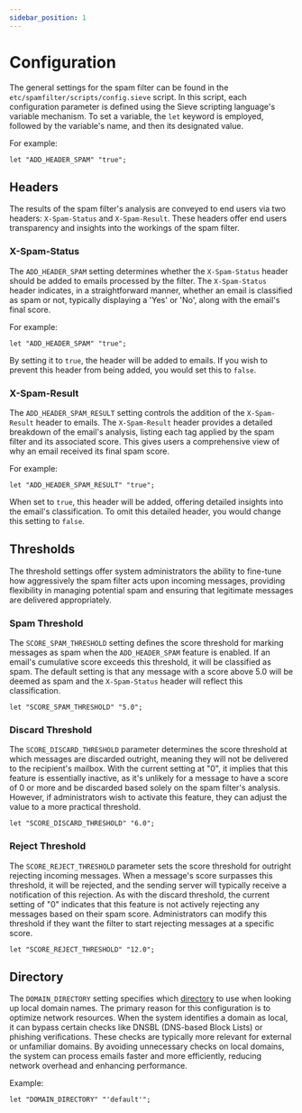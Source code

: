 ```yaml
---
sidebar_position: 1
---
```


# Configuration

The general settings for the spam filter can be found in the `etc/spamfilter/scripts/config.sieve` script. In this script, each configuration parameter is defined using the Sieve scripting language's variable mechanism. To set a variable, the `let` keyword is employed, followed by the variable's name, and then its designated value.

For example:

```sieve
let "ADD_HEADER_SPAM" "true";
```

## Headers

The results of the spam filter's analysis are conveyed to end users via two headers: `X-Spam-Status` and `X-Spam-Result`. These headers offer end users transparency and insights into the workings of the spam filter.

### X-Spam-Status

The `ADD_HEADER_SPAM` setting determines whether the `X-Spam-Status` header should be added to emails processed by the filter. The `X-Spam-Status` header indicates, in a straightforward manner, whether an email is classified as spam or not, typically displaying a 'Yes' or 'No', along with the email's final score.

For example:

```sieve
let "ADD_HEADER_SPAM" "true";
```

By setting it to `true`, the header will be added to emails. If you wish to prevent this header from being added, you would set this to `false`.

### X-Spam-Result

The `ADD_HEADER_SPAM_RESULT` setting controls the addition of the `X-Spam-Result` header to emails. The `X-Spam-Result` header provides a detailed breakdown of the email's analysis, listing each tag applied by the spam filter and its associated score. This gives users a comprehensive view of why an email received its final spam score.

For example:

```sieve
let "ADD_HEADER_SPAM_RESULT" "true";
```

When set to `true`, this header will be added, offering detailed insights into the email's classification. To omit this detailed header, you would change this setting to `false`.

## Thresholds

The threshold settings offer system administrators the ability to fine-tune how aggressively the spam filter acts upon incoming messages, providing flexibility in managing potential spam and ensuring that legitimate messages are delivered appropriately.

### Spam Threshold

The `SCORE_SPAM_THRESHOLD` setting defines the score threshold for marking messages as spam when the `ADD_HEADER_SPAM` feature is enabled. If an email's cumulative score exceeds this threshold, it will be classified as spam. The default setting is that any message with a score above 5.0 will be deemed as spam and the `X-Spam-Status` header will reflect this classification.

```sieve
let "SCORE_SPAM_THRESHOLD" "5.0";
```

### Discard Threshold

The `SCORE_DISCARD_THRESHOLD` parameter determines the score threshold at which messages are discarded outright, meaning they will not be delivered to the recipient's mailbox. With the current setting at "0", it implies that this feature is essentially inactive, as it's unlikely for a message to have a score of 0 or more and be discarded based solely on the spam filter's analysis. However, if administrators wish to activate this feature, they can adjust the value to a more practical threshold.

```sieve
let "SCORE_DISCARD_THRESHOLD" "6.0";
```

### Reject Threshold

The `SCORE_REJECT_THRESHOLD` parameter sets the score threshold for outright rejecting incoming messages. When a message's score surpasses this threshold, it will be rejected, and the sending server will typically receive a notification of this rejection. As with the discard threshold, the current setting of "0" indicates that this feature is not actively rejecting any messages based on their spam score. Administrators can modify this threshold if they want the filter to start rejecting messages at a specific score.

```sieve
let "SCORE_REJECT_THRESHOLD" "12.0";
```

## Directory

The `DOMAIN_DIRECTORY` setting specifies which [directory](/docs/directory/overview) to use when looking up local domain names. The primary reason for this configuration is to optimize network resources. When the system identifies a domain as local, it can bypass certain checks like DNSBL (DNS-based Block Lists) or phishing verifications. These checks are typically more relevant for external or unfamiliar domains. By avoiding unnecessary checks on local domains, the system can process emails faster and more efficiently, reducing network overhead and enhancing performance.

Example:

```sieve
let "DOMAIN_DIRECTORY" "'default'";
```
